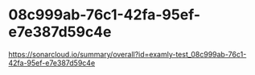 # 08c999ab-76c1-42fa-95ef-e7e387d59c4e
https://sonarcloud.io/summary/overall?id=examly-test_08c999ab-76c1-42fa-95ef-e7e387d59c4e
